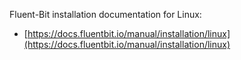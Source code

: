 Fluent-Bit installation documentation for Linux:
- [https://docs.fluentbit.io/manual/installation/linux](https://docs.fluentbit.io/manual/installation/linux)